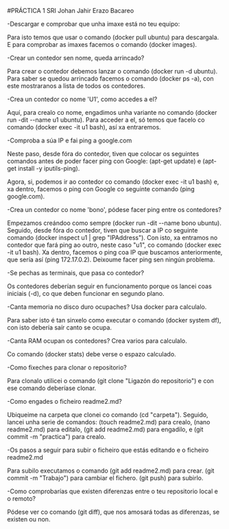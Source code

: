 #PRÁCTICA 1 SRI Johan Jahir Erazo Bacareo

   -Descargar e comprobar que unha imaxe está no teu equipo:

Para isto temos que usar o comando (docker pull ubuntu) para descargala. E para comprobar as imaxes facemos o comando (docker images).

   -Crear un contedor sen nome, queda arrincado?

Para crear o contedor debemos lanzar o comando (docker run -d ubuntu).
Para saber se quedou arrincado facemos o comando (docker ps -a), con este mostraranos a lista de todos os contedores.

   -Crea un contedor co nome 'U1', como accedes a el?

Aquí, para crealo co nome, engadimos unha variante no comando (docker run -dit --name u1 ubuntu). Para acceder a el, só temos que facelo co comando (docker exec -it u1 bash), así xa entraremos.

   -Comproba a súa IP e fai ping a google.com

Neste paso, desde fóra do contedor, tiven que colocar os seguintes comandos antes de poder facer ping con Google: (apt-get update) e (apt-get install -y iputils-ping).

Agora, si, podemos ir ao contedor co comando (docker exec -it u1 bash) e, xa dentro, facemos o ping con Google co seguinte comando (ping google.com).

   -Crea un contedor co nome 'bono', pódese facer ping entre os contedores?

Empezamos creándoo como sempre (docker run -dit --name bono ubuntu).
Seguido, desde fóra do contedor, tiven que buscar a IP co seguinte comando (docker inspect u1 | grep "IPAddress"). Con isto, xa entramos no contedor que fará ping ao outro, neste caso "u1", co comando (docker exec -it u1 bash). Xa dentro, facemos o ping coa IP que buscamos anteriormente, que sería así (ping 172.17.0.2). Deixoume facer ping sen ningún problema.

   -Se pechas as terminais, que pasa co contedor?

Os contedores deberían seguir en funcionamento porque os lancei coas iniciais (-d), co que deben funcionar en segundo plano.

   -Canta memoria no disco duro ocupaches? Usa docker para calculalo.

Para saber isto é tan sinxelo como executar o comando (docker system df), con isto debería saír canto se ocupa.

   -Canta RAM ocupan os contedores? Crea varios para calculalo.

Co comando (docker stats) debe verse o espazo calculado.

   -Como fixeches para clonar o repositorio?

Para clonalo utilicei o comando (git clone "Ligazón do repositorio") e con ese comando deberíase clonar.

   -Como engades o ficheiro readme2.md?

Ubiqueime na carpeta que clonei co comando (cd "carpeta"). Seguido, lancei unha serie de comandos: (touch readme2.md) para crealo, (nano readme2.md) para editalo, (git add readme2.md) para engadilo, e (git commit -m "practica") para crealo.

   -Os pasos a seguir para subir o ficheiro que estás editando e o ficheiro readme2.md

Para subilo executamos o comando (git add readme2.md) para crear. (git commit -m "Trabajo") para cambiar el fichero. (git push) para subirlo.

  -Como comprobarías que existen diferenzas entre o teu repositorio local e o remoto?

Pódese ver co comando (git diff), que nos amosará todas as diferenzas, se existen ou non.